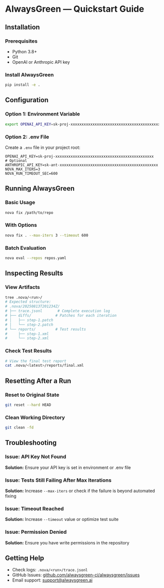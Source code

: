 # AlwaysGreen — Quickstart Guide

## Installation

### Prerequisites
- Python 3.8+
- Git
- OpenAI or Anthropic API key

### Install AlwaysGreen
```bash
pip install -e .
```

## Configuration

### Option 1: Environment Variable
```bash
export OPENAI_API_KEY=sk-proj-xxxxxxxxxxxxxxxxxxxxxxxxxxxxxxxxxxxxxxxxxxxxx
```

### Option 2: .env File
Create a `.env` file in your project root:
```env
OPENAI_API_KEY=sk-proj-xxxxxxxxxxxxxxxxxxxxxxxxxxxxxxxxxxxxxxxxxxxxx
# Optional
ANTHROPIC_API_KEY=sk-ant-xxxxxxxxxxxxxxxxxxxxxxxxxxxxxxxxxxxxxxxxxxxxx
NOVA_MAX_ITERS=3
NOVA_RUN_TIMEOUT_SEC=600
```

## Running AlwaysGreen

### Basic Usage
```bash
nova fix /path/to/repo
```

### With Options
```bash
nova fix . --max-iters 3 --timeout 600
```

### Batch Evaluation
```bash
nova eval --repos repos.yaml
```

## Inspecting Results

### View Artifacts
```bash
tree .nova/<run>/
# Expected structure:
# .nova/20250813T201234Z/
# ├── trace.jsonl       # Complete execution log
# ├── diffs/           # Patches for each iteration
# │   ├── step-1.patch
# │   └── step-2.patch
# └── reports/         # Test results
#     ├── step-1.xml
#     └── step-2.xml
```

### Check Test Results
```bash
# View the final test report
cat .nova/<latest>/reports/final.xml
```

## Resetting After a Run

### Reset to Original State
```bash
git reset --hard HEAD
```

### Clean Working Directory
```bash
git clean -fd
```

## Troubleshooting

### Issue: API Key Not Found
**Solution:** Ensure your API key is set in environment or .env file

### Issue: Tests Still Failing After Max Iterations
**Solution:** Increase `--max-iters` or check if the failure is beyond automated fixing

### Issue: Timeout Reached
**Solution:** Increase `--timeout` value or optimize test suite

### Issue: Permission Denied
**Solution:** Ensure you have write permissions in the repository

## Getting Help

- Check logs: `.nova/<run>/trace.jsonl`
- GitHub Issues: [github.com/alwaysgreen-ci/alwaysgreen/issues](https://github.com/alwaysgreen-ci/alwaysgreen/issues)
- Email support: support@alwaysgreen.ai
